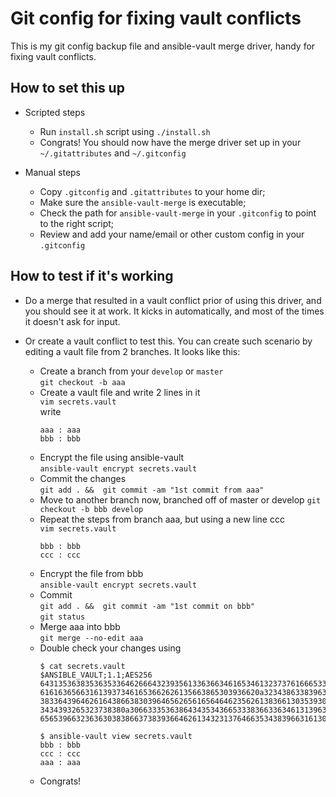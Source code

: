 # Git config for fixing vault conflicts
This is my git config backup file and ansible-vault merge driver, handy for fixing vault conflicts. 

## How to set this up 

* Scripted steps
	- Run `install.sh` script using `./install.sh`
	- Congrats! You should now have the merge driver set up in your `~/.gitattributes` and `~/.gitconfig`

* Manual steps
	- Copy `.gitconfig` and `.gitattributes` to your home dir;
	- Make sure the `ansible-vault-merge` is executable;
	- Check the path for `ansible-vault-merge` in your `.gitconfig` to point to the right script;
	- Review and add your name/email or other custom config in your `.gitconfig`

## How to test if it's working

* Do a merge that resulted in a vault conflict prior of using this driver, and you should see it at work. It kicks in automatically, and most of the times it doesn't ask for input.

* Or create a vault conflict to test this. You can create such scenario by editing a vault file from 2 branches. It looks like this:
    - Create a branch from your `develop` or `master` <br>
    `git checkout -b aaa`
    - Create a vault file and write 2 lines in it <br>
    `vim secrets.vault` <br>
    write
        ~~~~
        aaa : aaa
        bbb : bbb

    - Encrypt the file using ansible-vault <br>
     `ansible-vault encrypt secrets.vault`
    - Commit the changes <br>
    `git add . &&  git commit -am "1st commit from aaa"`
    - Move to another branch now, branched off of master or develop
    `git checkout -b bbb develop`
    - Repeat the steps from branch aaa, but using a new line ccc<br>
    `vim secrets.vault` <br>
        ~~~~
        bbb : bbb
        ccc : ccc

    - Encrypt the file from bbb <br>
    `ansible-vault encrypt secrets.vault`
    - Commit<br>
    `git add . &&  git commit -am "1st commit on bbb"`<br>
    `git status`
    - Merge aaa into bbb<br>
     `git merge --no-edit aaa`
    - Double check your changes using
        ~~~~
        $ cat secrets.vault 
        $ANSIBLE_VAULT;1.1;AES256
        64313536383536353364626664323935613363663461653461323737616665333263326233656335
        6161636566316139373461653662626135663865303936620a323438633839636432343066333338
        38336439646261643866383039646562656165646462356261383661303539306539306135323933
        3434393265323738380a306633353638643435343665333836633634613139633963643465303338
        65653966323636303838663738393664626134323137646635343839663161303736
    
        $ ansible-vault view secrets.vault 
        bbb : bbb
        ccc : ccc
        aaa : aaa
    - Congrats! 
